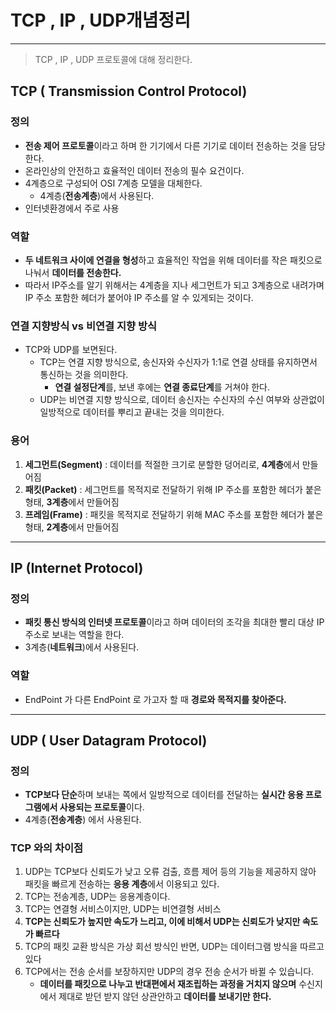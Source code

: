 # TCP , IP , UDP개념정리

---

> TCP , IP , UDP 프로토콜에 대해 정리한다. 

## TCP ( Transmission Control Protocol)

### 정의

- **전송 제어 프로토콜**이라고 하며 한 기기에서 다른 기기로 데이터 전송하는 것을 담당한다. 
- 온라인상의 안전하고 효율적인 데이터 전송의 필수 요건이다. 
- 4계층으로 구성되어 OSI 7계층 모델을 대체한다. 
  - 4계층(**전송계층**)에서 사용된다. 
- 인터넷환경에서 주로 사용

### 역할

-  **두 네트워크 사이에 연결을 형성**하고 효율적인 작업을 위해 데이터를 작은 패킷으로 나눠서 **데이터를 전송한다.**
-  따라서 IP주소를 알기 위해서는 4계층을 지나 세그먼트가 되고 3계층으로 내려가며 IP 주소 포함한 헤더가 붙어야 IP 주소를 알 수 있게되는 것이다. 

### 연결 지향방식  vs 비연결 지향 방식 

- TCP와 UDP를 보면된다. 
  - TCP는 연결 지향 방식으로, 송신자와 수신자가 1:1로 연결 상태를 유지하면서 통신하는 것을 의미한다.
    - **연결 설정단계**를, 보낸 후에는 **연결 종료단계**를 거쳐야 한다.
  - UDP는 비연결 지향 방식으로, 데이터 송신자는 수신자의 수신 여부와 상관없이 일방적으로 데이터를 뿌리고 끝내는 것을 의미한다. 

### 용어

1. **세그먼트(Segment)** : 데이터를 적절한 크기로 분할한 덩어리로, **4계층**에서 만들어짐
2. **패킷(Packet)** : 세그먼트를 목적지로 전달하기 위해 IP 주소를 포함한 헤더가 붙은 형태, **3계층**에서 만들어짐
3. **프레임(Frame)** : 패킷을 목적지로 전달하기 위해 MAC 주소를 포함한 헤더가 붙은 형태, **2계층**에서 만들어짐

---

## IP (Internet Protocol)

### 정의

- **패킷 통신 방식의 인터넷 프로토콜**이라고 하며 데이터의 조각을 최대한 빨리 대상 IP 주소로 보내는 역할을 한다. 
- 3계층(**네트워크**)에서 사용된다. 

### 역할

- EndPoint 가  다른 EndPoint 로 가고자 할 때 **경로와 목적지를 찾아준다.** 

---

## UDP ( User Datagram Protocol)

### 정의

- **TCP보다 단순**하며 보내는 쪽에서 일방적으로 데이터를 전달하는 **실시간 응용 프로그램에서 사용되는 프로토콜**이다. 
- 4계층(**전송계층**) 에서 사용된다. 

### TCP 와의 차이점

1. UDP는 TCP보다 신뢰도가 낮고 오류 검출, 흐름 제어 등의 기능을 제공하지 않아 패킷을 빠르게 전송하는 **응용 계층**에서 이용되고 있다.
2. TCP는 전송계층, UDP는 응용계층이다. 
3. TCP는 연결형 서비스이지만, UDP는 비연결형 서비스
4. **TCP는 신뢰도가 높지만 속도가 느리고, 이에 비해서 UDP는 신뢰도가 낮지만 속도가 빠르다**
5. TCP의 패킷 교환 방식은 가상 회선 방식인 반면, UDP는 데이터그램 방식을 따르고 있다
6. TCP에서는 전송 순서를 보장하지만 UDP의 경우 전송 순서가 바뀔 수 있습니다.
   - **데이터를 패킷으로 나누고 반대편에서 재조립하는 과정을 거치지 않으며** 수신지에서 제대로 받던 받지 않던 상관안하고 **데이터를 보내기만 한다.**